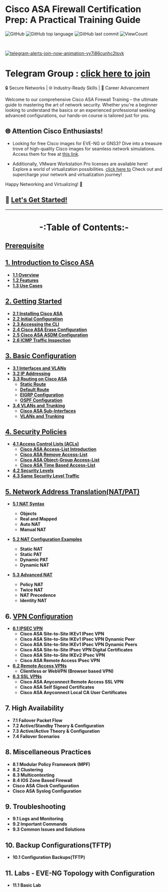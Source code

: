 # Cisco ASA Firewall Certification Prep: A Practical Training Guide

![GitHub](https://img.shields.io/github/license/hegdepavankumar/cisco-asa-firewall-training?style=flat)
![GitHub top language](https://img.shields.io/github/languages/top/hegdepavankumar/cisco-asa-firewall-training?style=flat)
![GitHub last commit](https://img.shields.io/github/last-commit/hegdepavankumar/cisco-asa-firewall-training?style=flat)
![ViewCount](https://views.whatilearened.today/views/github/hegdepavankumar/cisco-asa-firewall-training.svg?cache=remove)

<br>

[![telegram-alerts-join-now-animation-vy7i86cunhc2tsvk](https://github.com/hegdepavankumar/VMware-Workstation-Pro-17-Licence-Keys/assets/85627085/fd79e514-376d-4d44-9d1a-48d74ae49930)](https://t.me/resourcehub1)


# Telegram Group : [click here to join](https://t.me/resourcehub1)
🔒 Secure Networks | 🌐 Industry-Ready Skills | 🚀 Career Advancement <br>

Welcome to our comprehensive Cisco ASA Firewall Training – the ultimate guide to mastering the art of network security. Whether you're a beginner looking to understand the basics or an experienced professional seeking advanced configurations, our hands-on course is tailored just for you. <br>

## 🌐 **Attention Cisco Enthusiasts!**

- Looking for free Cisco images for EVE-NG or GNS3? Dive into a treasure trove of high-quality Cisco images for seamless network simulations. Access them for free at [this link](https://github.com/hegdepavankumar/Cisco-Images-for-GNS3-and-EVE-NG). 

- Additionally, VMware Workstation Pro licenses are available here! Explore a world of virtualization possibilities. [click here to](https://github.com/hegdepavankumar/VMware-Workstation-Pro-17-Licence-Keys) Check out and supercharge your network and virtualization journey!

Happy Networking and Virtualizing! 🚀






## 🔗 [Let's Get Started!](#)

<hr>

# <p align="center">**-:Table of Contents:-**</p>

<p align="center">
  <strong>
    
## [Prerequisite](https://github.com/hegdepavankumar/cisco-asa-firewall-training/blob/main/Courses/0.Prerequisite.md)
## [1. Introduction to Cisco ASA](https://github.com/hegdepavankumar/cisco-asa-firewall-training/blob/main/Courses/01.Introduction%20to%20Cisco%20ASA.md)
   - [1.1 Overview](https://github.com/hegdepavankumar/cisco-asa-firewall-training/blob/main/Courses/01.Introduction%20to%20Cisco%20ASA.md)
   - [1.2 Features](https://github.com/hegdepavankumar/cisco-asa-firewall-training/blob/main/Courses/01.Introduction%20to%20Cisco%20ASA.md)
   - [1.3 Use Cases](https://github.com/hegdepavankumar/cisco-asa-firewall-training/blob/main/Courses/01.Introduction%20to%20Cisco%20ASA.md)

## [2. Getting Started](https://github.com/hegdepavankumar/cisco-asa-firewall-training/blob/main/Courses/02.Getting%20Started.md)
   - [2.1 Installing Cisco ASA](https://github.com/hegdepavankumar/cisco-asa-firewall-training/blob/main/Courses/02.Getting%20Started.md)
   - [2.2 Initial Configuration](https://github.com/hegdepavankumar/cisco-asa-firewall-training/blob/main/Courses/02.Getting%20Started.md)
   - [2.3 Accessing the CLI](https://github.com/hegdepavankumar/cisco-asa-firewall-training/blob/main/Courses/02.Getting%20Started.md)
   - [2.4 Cisco ASA Erase Configuration](https://github.com/hegdepavankumar/cisco-asa-firewall-training/blob/main/Courses/02.Getting%20Started.md)
   - [2.5 Cisco ASA ASDM Configuration](https://github.com/hegdepavankumar/cisco-asa-firewall-training/blob/main/Courses/02.Getting%20Started.md)
   - [2.6 ICMP Traffic Inspection](https://github.com/hegdepavankumar/cisco-asa-firewall-training/blob/main/Courses/02.Getting%20Started.md)

## [3. Basic Configuration](https://github.com/hegdepavankumar/cisco-asa-firewall-training/blob/main/Courses/03.Basic%20Configuration.md)
   - [3.1 Interfaces and VLANs](https://github.com/hegdepavankumar/cisco-asa-firewall-training/blob/main/Courses/03.Basic%20Configuration.md)
   - [3.2 IP Addressing](https://github.com/hegdepavankumar/cisco-asa-firewall-training/blob/main/Courses/03.Basic%20Configuration.md)
   - [3.3 Routing on Cisco ASA](https://github.com/hegdepavankumar/cisco-asa-firewall-training/blob/main/Courses/03.Basic%20Configuration.md)
       - [Static Route](https://github.com/hegdepavankumar/cisco-asa-firewall-training/blob/main/Courses/03.Basic%20Configuration.md)
       - [Default Route](https://github.com/hegdepavankumar/cisco-asa-firewall-training/blob/main/Courses/03.Basic%20Configuration.md)
       - [EIGRP Configuration](https://github.com/hegdepavankumar/cisco-asa-firewall-training/blob/main/Courses/03.Basic%20Configuration.md)
       - [OSPF Configuration](https://github.com/hegdepavankumar/cisco-asa-firewall-training/blob/main/Courses/03.Basic%20Configuration.md)   
   - [3.4 VLANs and Trunking](https://github.com/hegdepavankumar/cisco-asa-firewall-training/blob/main/Courses/03.Basic%20Configuration.md)
       - [Cisco ASA Sub-Interfaces](https://github.com/hegdepavankumar/cisco-asa-firewall-training/blob/main/Courses/03.Basic%20Configuration.md)
       - [VLANs and Trunking](https://github.com/hegdepavankumar/cisco-asa-firewall-training/blob/main/Courses/03.Basic%20Configuration.md)

## [4. Security Policies](https://github.com/hegdepavankumar/cisco-asa-firewall-training/blob/main/Courses/04.Security%20Policies.md)
   - [4.1 Access Control Lists (ACLs)](https://github.com/hegdepavankumar/cisco-asa-firewall-training/blob/main/Courses/04.Security%20Policies.md)
       - [Cisco ASA Access-List Introduction](https://github.com/hegdepavankumar/cisco-asa-firewall-training/blob/main/Courses/04.Security%20Policies.md)
       - [Cisco ASA Remove Access-List](https://github.com/hegdepavankumar/cisco-asa-firewall-training/blob/main/Courses/04.Security%20Policies.md)
       - [Cisco ASA Object-Group Access-List](https://github.com/hegdepavankumar/cisco-asa-firewall-training/blob/main/Courses/04.Security%20Policies.md)
       - [Cisco ASA Time Based Access-List](https://github.com/hegdepavankumar/cisco-asa-firewall-training/blob/main/Courses/04.Security%20Policies.md)
   - [4.2 Security Levels](https://github.com/hegdepavankumar/cisco-asa-firewall-training/blob/main/Courses/04.Security%20Policies.md)
   - [4.3 Same Security Level Traffic](https://github.com/hegdepavankumar/cisco-asa-firewall-training/blob/main/Courses/04.Security%20Policies.md)


 ## [5. Network Address Translation(NAT/PAT)](https://github.com/hegdepavankumar/cisco-asa-firewall-training/blob/main/Courses/05.Network%20Address%20Translation_NAT-PAT.md)
   - [5.1 NAT Syntax](https://github.com/hegdepavankumar/cisco-asa-firewall-training/blob/main/Courses/05.Network%20Address%20Translation_NAT-PAT.md)
       - Objects
       - Real and Mapped
       - Auto NAT
       - Manual NAT

   - [5.2 NAT Configuration Examples](https://github.com/hegdepavankumar/cisco-asa-firewall-training/blob/main/Courses/05.Network%20Address%20Translation_NAT-PAT.md)
       - Static NAT
       - Static PAT
       - Dynamic PAT
       - Dynamic NAT

   - [5.3 Advanced NAT](https://github.com/hegdepavankumar/cisco-asa-firewall-training/blob/main/Courses/05.Network%20Address%20Translation_NAT-PAT.md)
       - Policy NAT
       - Twice NAT
       - NAT Precedence
       - Identity NAT

## 6. [VPN Configuration](https://github.com/hegdepavankumar/cisco-asa-firewall-training/blob/main/Courses/06.VPN%20Configuration.md)
   - [6.1 IPSEC VPN](https://github.com/hegdepavankumar/cisco-asa-firewall-training/blob/main/Courses/06.VPN%20Configuration.md)
       - Cisco ASA Site-to-Site IKEv1 IPsec VPN
       - Cisco ASA Site-to-Site IKEv1 IPsec VPN Dynamic Peer
       - Cisco ASA Site-to-Site IKEv1 IPsec VPN Dynamic Peers
       - Cisco ASA Site-to-Site IPsec VPN Digital Certificates
       - Cisco ASA Site-to-Site IKEv2 IPsec VPN
       - Cisco ASA Remote Access IPsec VPN
   - [6.2 Remote Access VPNs](https://github.com/hegdepavankumar/cisco-asa-firewall-training/blob/main/Courses/06.VPN%20Configuration.md)
       - Clientless or WebVPN (Browser based VPN) 
   - [6.3 SSL VPNs](https://github.com/hegdepavankumar/cisco-asa-firewall-training/blob/main/Courses/06.VPN%20Configuration.md)
       - Cisco ASA Anyconnect Remote Access SSL VPN
       - Cisco ASA Self Signed Certificates
       - Cisco ASA Anyconnect Local CA User Certificates

## 7. High Availability
   - 7.1 Failover Packet Flow
   - 7.2 Active/Standby Theory & Configuration
   - 7.3 Active/Active Theory & Configuration
   - 7.4 Failover Scenarios

## 8. Miscellaneous Practices
   - 8.1 Modular Policy Framework (MPF)
   - 8.2 Clustering
   - 8.3 Multicontexting
   - 8.4 IOS Zone Based Firewall
   - Cisco ASA Clock Configuration
   - Cisco ASA Syslog Configuration

## 9. Troubleshooting
   - 9.1 Logs and Monitoring
   - 9.2 Important Commands
   - 9.3 Common Issues and Solutions
     
## 10. Backup Configurations(TFTP)
   - 10.1 Configuration Backups(TFTP)

## 11. Labs - EVE-NG Topology with Configuration
   - 11.1 Basic Lab



  </strong>
</p>
